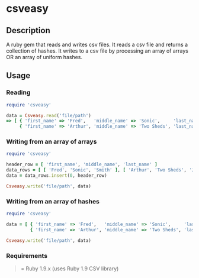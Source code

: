 # csveasy

## Description
A ruby gem that reads and writes csv files. It reads a csv file and returns a collection 
of hashes. It writes to a csv file by processing an array of arrays OR an array of uniform hashes.

## Usage

### Reading 
```ruby
require 'csveasy'  

data = Csveasy.read('file/path')  
=> [ { 'first_name' => 'Fred',   'middle_name' => 'Sonic',     'last_name' => 'Smith' }, 
     { 'first_name' => 'Arthur', 'middle_name' => 'Two Sheds', 'last_name' => 'Jackson' } ]
```

### Writing from an array of arrays
```ruby
require 'csveasy'  

header_row = [ 'first_name', 'middle_name', 'last_name' ]
data_rows = [ [ 'Fred', 'Sonic', 'Smith' ], [ 'Arthur', 'Two Sheds', 'Jackson' ] ]
data = data_rows.insert(0, header_row)

Csveasy.write('file/path', data)
```
### Writing from an array of hashes
```ruby
require 'csveasy'  

data = [ { 'first_name' => 'Fred',   'middle_name' => 'Sonic',     'last_name' => 'Smith' }, 
         { 'first_name' => 'Arthur', 'middle_name' => 'Two Sheds', 'last_name' => 'Jackson' } ]

Csveasy.write('file/path', data)
```

### Requirements

>= Ruby 1.9.x (uses Ruby 1.9 CSV library)
